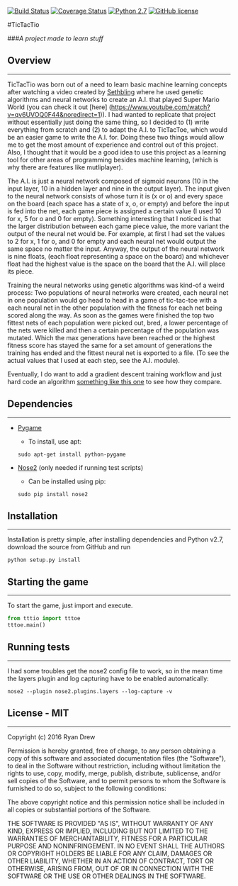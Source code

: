 [![Build Status](https://travis-ci.org/DevelopForLizardz/TicTacTio.svg?branch=master)](https://travis-ci.org/DevelopForLizardz/TicTacTio) 
[![Coverage Status](https://coveralls.io/repos/github/DevelopForLizardz/TicTacTio/badge.svg?branch=master)](https://coveralls.io/github/DevelopForLizardz/TicTacTio?brance=master)
[![Python 2.7](https://img.shields.io/badge/python-2.7-blue.svg)](https://www.python.org/download/releases/2.7/)
[![GitHub license](https://img.shields.io/github/license/mashape/apistatus.svg)](https://opensource.org/licenses/MIT)

#TicTacTio

###*A project made to learn stuff*

## Overview
---

TicTacTio was born out of a need to learn basic machine learning concepts after watching a video created by 
[Sethbling](https://www.youtube.com/channel/UC8aG3LDTDwNR1UQhSn9uVrw) where he used genetic algorithms and neural 
networks to create an A.I. that played Super Mario World (you can check it out [here]
(https://www.youtube.com/watch?v=qv6UVOQ0F44&noredirect=1)). I had wanted to replicate that project without essentially
just doing the same thing, so I decided to (1) write everything from scratch and (2) to adapt the A.I. to TicTacToe, 
which would be an easier game to write the A.I. for. Doing these two things would allow me to get the most amount of 
experience and control out of this project. Also, I thought that it would be a good idea to use this project
as a learning tool for other areas of programming besides machine learning, (which is why there are features like 
mutliplayer).

The A.I. is just a neural network composed of sigmoid neurons (10 in the input layer, 10 in a hidden layer and
nine in the output layer). The input given to the neural network consists of whose turn it is (x or o) and every space 
on the board (each space has a state of x, o, or empty) and before the input is fed into the net, each game piece 
is assigned a certain value (I used 10 for x, 5 for o and 0 for empty). Something interesting that I noticed is that the
larger distribution between each game piece value, the more variant the output of the neural net would be. For example,
at first I had set the values to 2 for x, 1 for o, and 0 for empty and each neural net would output the same space
no matter the input. Anyway, the output of the neural network is nine floats, (each float representing a space on the 
board) and whichever float had the highest value is the space on the board that the A.I. will place its piece.

Training the neural networks using genetic algorithms was kind-of a weird process: Two populations of neural networks
were created, each neural net in one population would go head to head in a game of tic-tac-toe with a each neural
net in the other population with the fitness for each net being scored along the way. As soon as the games were finished
the top two fittest nets of each population were picked out, bred, a lower percentage of the nets were killed and then
a certain percentage of the population was mutated. Which the max generations have been reached or the highest 
fitness score has stayed the same for a set amount of generations the training has ended and the fittest neural net
is exported to a file. (To see the actual values that I used at each step, see the A.I. module).

Eventually, I do want to add a gradient descent training workflow and just hard code an algorithm [something like this
one](http://neverstopbuilding.com/minimax) to see how they compare. 

## Dependencies
---

* [Pygame](www.pygame.org)
    * To install, use apt: 
    ```
    sudo apt-get install python-pygame
    ```
    
* [Nose2](https://nose2.readthedocs.org/en/latest/) (only needed if running test scripts)
    * Can be installed using pip:
    ```
    sudo pip install nose2
    ```

## Installation
---

Installation is pretty simple, after installing dependencies and Python v2.7, download the source from GitHub and run
```
python setup.py install
```

## Starting the game
---

To start the game, just import and execute.

```python
from tttio import tttoe
tttoe.main()
```

## Running tests
---

I had some troubles get the nose2 config file to work, so in the mean time the layers plugin and log capturing have to
be enabled automatically:

```
nose2 --plugin nose2.plugins.layers --log-capture -v
```

## License - MIT
--- 

Copyright (c) 2016 Ryan Drew

Permission is hereby granted, free of charge, to any person obtaining a copy of this software and associated documentation files (the "Software"), to deal in the Software without restriction, including without limitation the rights to use, copy, modify, merge, publish, distribute, sublicense, and/or sell copies of the Software, and to permit persons to whom the Software is furnished to do so, subject to the following conditions:

The above copyright notice and this permission notice shall be included in all copies or substantial portions of the Software.

THE SOFTWARE IS PROVIDED "AS IS", WITHOUT WARRANTY OF ANY KIND, EXPRESS OR IMPLIED, INCLUDING BUT NOT LIMITED TO THE WARRANTIES OF MERCHANTABILITY, FITNESS FOR A PARTICULAR PURPOSE AND NONINFRINGEMENT. IN NO EVENT SHALL THE AUTHORS OR COPYRIGHT HOLDERS BE LIABLE FOR ANY CLAIM, DAMAGES OR OTHER LIABILITY, WHETHER IN AN ACTION OF CONTRACT, TORT OR OTHERWISE, ARISING FROM, OUT OF OR IN CONNECTION WITH THE SOFTWARE OR THE USE OR OTHER DEALINGS IN THE SOFTWARE.